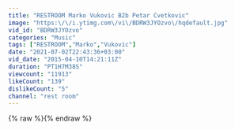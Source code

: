 ```yaml
---
title: "RESTROOM Marko Vukovic B2b Petar Cvetkovic"
image: "https:\/\/i.ytimg.com\/vi\/BDRW3JYOzvo\/hqdefault.jpg"
vid_id: "BDRW3JYOzvo"
categories: "Music"
tags: ["RESTROOM","Marko","Vukovic"]
date: "2021-07-02T22:43:36+03:00"
vid_date: "2015-04-10T14:21:11Z"
duration: "PT1H7M38S"
viewcount: "11913"
likeCount: "139"
dislikeCount: "5"
channel: "rest room"
---
```

{% raw %}{% endraw %}
